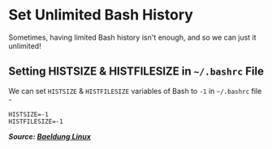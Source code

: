 # Set Unlimited Bash History

Sometimes, having limited Bash history isn't enough, and so we can just it unlimited!

## Setting HISTSIZE & HISTFILESIZE in `~/.bashrc` File

We can set `HISTSIZE` & `HISTFILESIZE` variables of Bash to `-1` in `~/.bashrc` file -

```code
HISTSIZE=-1
HISTFILESIZE=-1
```

**_Source: [Baeldung Linux](https://www.baeldung.com/linux/bash-configure-unlimited-history)_**
